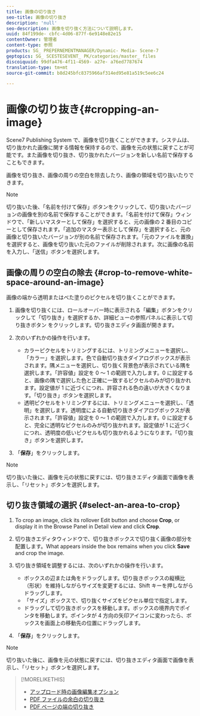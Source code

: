 ```yaml
---
title: 画像の切り抜き
seo-title: 画像の切り抜き
description: 'null'
seo-description: 画像を切り抜く方法について説明します。
uuid: 84f199de- cbfc-4d06-877f-6e9148e82e15
contentOwner: 管理者
content-type: 参照
products: SG_ PREPERNEMENTMANAGER/Dynamic- Media- Scene-7
geptopics: SG_ SCESTESEVENT_ PK/categories/master_ files
discoiquuid: 99dfa476-4f11-4569- a27e- a76ed7787674
translation-type: tm+mt
source-git-commit: b8d245bfc8375966af314ed95e81a519c5ee6c24

---
```



# 画像の切り抜き{#cropping-an-image}

Scene7 Publishing System で、画像を切り抜くことができます。システムは、切り抜かれた画像に関する情報を保持するので、画像を元の状態に戻すことが可能です。また画像を切り抜き、切り抜かれたバージョンを新しい名前で保存することもできます。

画像を切り抜き、画像の周りの空白を除去したり、画像の領域を切り抜いたりできます。

>[!NOTE]
>
>切り抜いた後、「名前を付けて保存」ボタンをクリックして、切り抜いたバージョンの画像を別の名前で保存することができます。「名前を付けて保存」ウィンドウで、「新しいマスターとして保存」を選択すると、元の画像の 2 番目のコピーとして保存されます。「追加のマスター表示として保存」を選択すると、元の画像と切り抜いたバージョンが別の名前で保存されます。「元のファイルを置換」を選択すると、画像を切り抜いた元のファイルが削除されます。次に画像の名前を入力し、「送信」ボタンを選択します。

## 画像の周りの空白の除去 {#crop-to-remove-white-space-around-an-image}

画像の端から透明またはべた塗りのピクセルを切り抜くことができます。

1. 画像を切り抜くには、ロールオーバー時に表示される「編集」ボタンをクリックして「切り抜き」を選択するか、詳細ビューの参照パネルに表示して切り抜きボタン  をクリックします。切り抜きエディタ画面が開きます。
1. 次のいずれかの操作を行います。

   * カラーピクセルをトリミングするには、トリミングメニューを選択し、「カラー」を選択します。色で自動切り抜きダイアログボックスが表示されます。隅メニューを選択し、切り抜く背景色が表示されている隅を選択します。「許容値」設定を 0 ～ 1 の範囲で入力します。0 に設定すると、画像の隅で選択した色と正確に一致するピクセルのみが切り抜かれます。設定値が 1 に近づくにつれ、許容される色の違いが大きくなります。「切り抜き」ボタンを選択します。
   * 透明ピクセルをトリミングするには、トリミングメニューを選択し、「透明」を選択します。透明度による自動切り抜きダイアログボックスが表示されます。「許容値」設定を 0 ～ 1 の範囲で入力します。0 に設定すると、完全に透明なピクセルのみが切り抜かれます。設定値が 1 に近づくにつれ、透明度の低いピクセルも切り抜かれるようになります。「切り抜き」ボタンを選択します。

1. 「**保存**」をクリックします。

>[!NOTE]
>
>切り抜いた後に、画像を元の状態に戻すには、切り抜きエディタ画面で画像を表示し、「リセット」ボタンを選択します。

## 切り抜き領域の選択 {#select-an-area-to-crop}

1. To crop an image, click its rollover Edit button and choose **Crop**, or display it in the Browse Panel in Detail view and click **Crop**.

1. 切り抜きエディタウィンドウで、切り抜きボックスで切り抜く画像の部分を配置します。What appears inside the box remains when you click **Save** and crop the image.
1. 切り抜き領域を調整するには、次のいずれかの操作を行います。

   * ボックスの辺または角をドラッグします。切り抜きボックスの縦横比（形状）を維持しながらサイズを変更するには、Shift キーを押しながらドラッグします。
   * 「サイズ」ボックスで、切り抜くサイズをピクセル単位で指定します。
   * ドラッグして切り抜きボックスを移動します。ボックスの境界内でポインタを移動します。ポインタが 4 方向の矢印アイコンに変わったら、ボックスを画面上の移動先の位置にドラッグします。

1. 「**保存**」をクリックします。

>[!NOTE]
>
>切り抜いた後に、画像を元の状態に戻すには、切り抜きエディタ画面で画像を表示し、「リセット」ボタンを選択します。

>[!MORELIKETHIS]
>
>* [アップロード時の画像編集オプション](image-editing-options-upload.md#image-editing-options-at-upload)
>* [PDF ファイルの余白の切り抜き](pdfs.md#cropping_white_space_from_a_pdf_file)
>* [PDF ページの端の切り抜き](pdfs.md#cropping_from_the_sides_of_pdf_pages)

